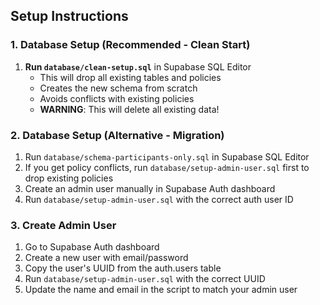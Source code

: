 ## Setup Instructions

### 1. Database Setup (Recommended - Clean Start)
1. **Run `database/clean-setup.sql`** in Supabase SQL Editor
   - This will drop all existing tables and policies
   - Creates the new schema from scratch
   - Avoids conflicts with existing policies
   - **WARNING**: This will delete all existing data!

### 2. Database Setup (Alternative - Migration)
1. Run `database/schema-participants-only.sql` in Supabase SQL Editor
2. If you get policy conflicts, run `database/setup-admin-user.sql` first to drop existing policies
3. Create an admin user manually in Supabase Auth dashboard
4. Run `database/setup-admin-user.sql` with the correct auth user ID

### 3. Create Admin User
1. Go to Supabase Auth dashboard
2. Create a new user with email/password
3. Copy the user's UUID from the auth.users table
4. Run `database/setup-admin-user.sql` with the correct UUID
5. Update the name and email in the script to match your admin user
